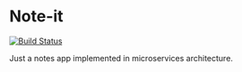 # Note-it
[![Build Status](https://travis-ci.com/ansi13/Note-it.svg?token=ZNV6GUQAztw58kxbZaff&branch=dev)](https://travis-ci.com/ansi13/Note-it)

Just a notes app implemented in microservices architecture.